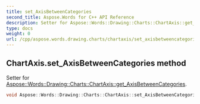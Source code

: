 ```yaml
---
title: set_AxisBetweenCategories
second_title: Aspose.Words for C++ API Reference
description: Setter for Aspose::Words::Drawing::Charts::ChartAxis::get_AxisBetweenCategories. 
type: docs
weight: 0
url: /cpp/aspose.words.drawing.charts/chartaxis/set_axisbetweencategories/
---
```

## ChartAxis.set_AxisBetweenCategories method


Setter for [Aspose::Words::Drawing::Charts::ChartAxis::get_AxisBetweenCategories](./get_axisbetweencategories/).

```cpp
void Aspose::Words::Drawing::Charts::ChartAxis::set_AxisBetweenCategories(bool value)
```

